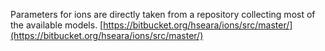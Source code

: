 Parameters for ions are directly taken from 
a repository collecting most of the available models.
[https://bitbucket.org/hseara/ions/src/master/](https://bitbucket.org/hseara/ions/src/master/)

